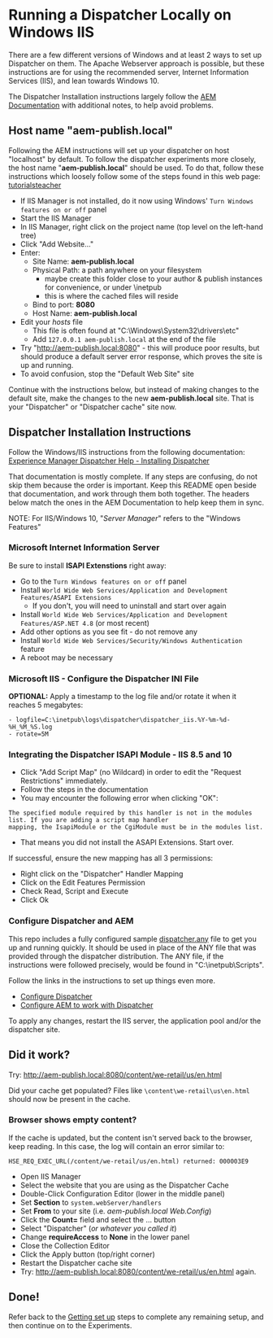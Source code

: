 # Running a Dispatcher Locally on Windows IIS

There are a few different versions of Windows and at least 2 ways to set up Dispatcher on them.  The Apache
Webserver approach is possible, but these instructions are for using the recommended server, Internet
Information Services (IIS), and lean towards Windows 10.

The Dispatcher Installation instructions largely follow the
[AEM Documentation](https://experienceleague.adobe.com/docs/experience-manager-dispatcher/using/getting-started/dispatcher-install.html)
with additional notes, to help avoid problems.

## Host name "aem-publish.local"

Following the AEM instructions will set up your dispatcher on host "localhost" by default.  To
follow the dispatcher experiments more closely, the host name "**aem-publish.local**" should be used.
To do that, follow these instructions which loosely follow some of the steps found in this web page:
[tutorialsteacher](https://www.tutorialsteacher.com/articles/set-custom-domain-name-for-localhost-website-iis)

- If IIS Manager is not installed, do it now using Windows' `Turn Windows features on or off` panel
- Start the IIS Manager 
- In IIS Manager, right click on the project name (top level on the left-hand tree)
- Click "Add Website..."
- Enter:
  - Site Name: **aem-publish.local**
  - Physical Path: a path anywhere on your filesystem
    - maybe create this folder close to your author & publish instances for convenience, or under \inetpub
    - this is where the cached files will reside
  - Bind to port: **8080**
  - Host Name: **aem-publish.local**
- Edit your _hosts_ file
  - This file is often found at "C:\Windows\System32\drivers\etc\"
  - Add `127.0.0.1 aem-publish.local` at the end of the file
- Try "http://aem-publish.local:8080" - this will produce poor results, but should produce a default server
error response, which proves the site is up and running.
- To avoid confusion, stop the "Default Web Site" site

Continue with the instructions below, but instead of making changes to the default site, make the changes to the
new **aem-publish.local** site.  That is your "Dispatcher" or "Dispatcher cache" site now.

## Dispatcher Installation Instructions

Follow the Windows/IIS instructions from the following documentation: 
[Experience Manager Dispatcher Help - Installing Dispatcher](https://experienceleague.adobe.com/docs/experience-manager-dispatcher/using/getting-started/dispatcher-install.html)

That documentation is mostly complete.  If any steps are confusing, do not skip them because the order
is important.  Keep this README open beside that documentation, and work through them both together.  The
headers below match the ones in the AEM Documentation to help keep them in sync.

NOTE: For IIS/Windows 10, "*Server Manager*" refers to the "Windows Features"

### Microsoft Internet Information Server
Be sure to install **ISAPI Extenstions** right away:
  - Go to the `Turn Windows features on or off` panel
  - Install `World Wide Web Services/Application and Development Features/ASAPI Extensions`
    - If you don't, you will need to uninstall and start over again
  - Install `World Wide Web Services/Application and Development Features/ASP.NET 4.8` (or most recent)
  - Add other options as you see fit - do not remove any
  - Install `World Wide Web Services/Security/Windows Authentication` feature
  - A reboot may be necessary

### Microsoft IIS - Configure the Dispatcher INI File


**OPTIONAL:** Apply a timestamp to the log file and/or rotate it when it reaches 5 megabytes:
```
- logfile=C:\inetpub\logs\dispatcher\dispatcher_iis.%Y-%m-%d-%H_%M_%S.log
- rotate=5M
```

### Integrating the Dispatcher ISAPI Module - IIS 8.5 and 10

- Click "Add Script Map" (no Wildcard) in order to edit the "Request Restrictions" immediately.
- Follow the steps in the documentation
- You may encounter the following error when clicking "OK":
```
The specified module required by this handler is not in the modules list. If you are adding a script map handler
mapping, the IsapiModule or the CgiModule must be in the modules list.
```
- That means you did not install the ASAPI Extensions.  Start over.

If successful, ensure the new mapping has all 3 permissions:
- Right click on the "Dispatcher" Handler Mapping
- Click on the Edit Features Permission
- Check Read, Script and Execute
- Click Ok

### Configure Dispatcher and AEM

This repo includes a fully configured sample [dispatcher.any](../dispatcher-config-basic/private/etc/apache2/conf/dispatcher.any)
file to get you up and running quickly. It should be used in place of the ANY file that was provided through the
dispatcher distribution.  The ANY file, if the instructions were followed precisely, would be found in
"C:\inetpub\Scripts".

Follow the links in the instructions to set up things even more.
- [Configure Dispatcher](https://experienceleague.adobe.com/docs/experience-manager-dispatcher/using/configuring/dispatcher-configuration.html)
- [Configure AEM to work with Dispatcher](https://experienceleague.adobe.com/docs/experience-manager-dispatcher/using/configuring/page-invalidate.html)

To apply any changes, restart the IIS server, the application pool and/or the dispatcher site.  

## Did it work?

Try: http://aem-publish.local:8080/content/we-retail/us/en.html

Did your cache get populated?  Files like `\content\we-retail\us\en.html` should now be
present in the cache.

### Browser shows empty content?

If the cache is updated, but the content isn't served back to the browser, keep reading.
In this case, the log will contain an error similar to:

`HSE_REQ_EXEC_URL(/content/we-retail/us/en.html) returned: 000003E9`

- Open IIS Manager
- Select the website that you are using as the Dispatcher Cache
- Double-Click Configuration Editor (lower in the middle panel)
- Set **Section** to `system.webServer/handlers`
- Set **From** to your site (i.e. _aem-publish.local Web.Config_) 
- Click the **Count=** field and select the … button
- Select "Dispatcher" (_or whatever you called it_)
- Change **requireAccess** to **None** in the lower panel
- Close the Collection Editor
- Click the Apply button (top/right corner)
- Restart the Dispatcher cache site
- Try: http://aem-publish.local:8080/content/we-retail/us/en.html again.

## Done!

Refer back to the [Getting set up](../README.md#getting-set-up) steps to complete any remaining setup, and
then continue on to the Experiments.